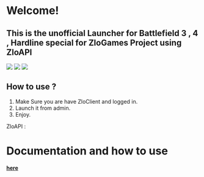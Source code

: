 # Welcome!

## This is the unofficial Launcher for Battlefield 3 , 4 , Hardline special for ZloGames Project using ZloAPI

![](https://i.imgur.com/TSz0k3e.jpeg)
![](https://i.imgur.com/9L9TNhW.png)
![](https://i.imgur.com/0fr55oa.png)

## **How to use ?**

1.  Make Sure you are have ZloClient and logged in.
2.  Launch it from admin.
3.  Enjoy.

ZloAPI : 
# Documentation and how to use  
**[here](https://gist.github.com/bigworld12/9eb609407859c571c02ad0c48251b767)**
